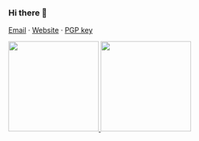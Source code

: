 ### Hi there 👋

[Email](mailto:maarten@zuidhoorn.com) · [Website](https://morten.dev) · [PGP key](https://keybase.io/mrten/pgp_keys.asc?fingerprint=74de5b76618371c22fe557f78fffd776a4e758d3)

<a href="https://github.com/Mrtenz">
  <img height="180em" src="https://github-readme-stats.vercel.app/api?username=Mrtenz&count_private=true&show_icons=true" />
  <img height="180em" src="https://github-readme-stats.vercel.app/api/top-langs/?username=Mrtenz&layout=compact" />
</a>
